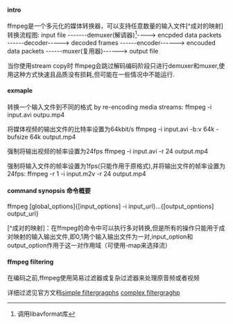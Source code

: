 #### intro
ffmpeg是一个多元化的媒体转换器，可以支持任意数量的输入文件[^成对的映射]
转换流程图:
input file   -------demuxer(解调器)[^call]---->   encpded data packets   ------decoder----->   decoded frames   ------encoder------>   encouded data packets   ------muxer(复用器)------>   output file

当你使用stream copy时 ffmpeg会跳过解码编码阶段只进行demuxer和muxer,使用这种方式快速且品质没有损耗,但可能在一些情况中不能运行.



#### exmaple
转换一个输入文件到不同的格式 by re-encoding media streams:
ffmpeg -i input.avi outpu.mp4

将媒体视频的输出文件的比特率设置为64kbit/s
ffmpeg -i input.avi -b:v 64k -bufsize 64k output.mp4

强制将输出视频的帧率设置为24fps
ffmpeg -i input.avi -r 24 output.mp4

强制将输入文件的帧率设置为1fps(只能作用于原格式),并将输出文件的帧率设置为24fps:
ffmpeg -r 1 -i input.m2v -r 24 output.mp4

#### command synopsis 命令概要
ffmpeg [global_options]{[input_options] -i input_url}...{[output_opntions] output_url}


[^成对的映射]：在ffmpeg的命令中可以执行多对转换,但是所有的操作只能用于成对映射的输入输出文件,即0,1两个输入输出文件为一对,input_option和output_option作用于这一对作用域（可使用-map来选择流）

[^call]: 调用libavformat库

#### ffmpeg filtering
在编码之前,ffmpeg使用简易过滤器或复杂过滤器来处理原音频或者视频

详细过滤见官方文档[simple filtergragphs](https://ffmpeg.org/ffmpeg.html#toc-Simple-filtergraphs) [complex filtergraghp](https://ffmpeg.org/ffmpeg.html#toc-Complex-filtergraphs)